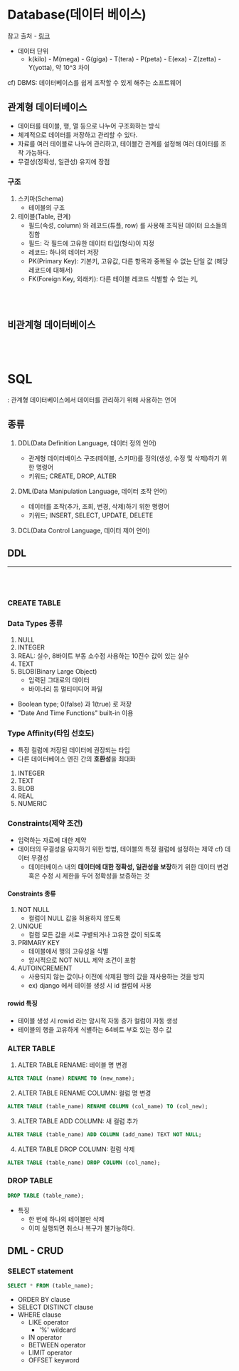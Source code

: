 # Database(데이터 베이스)  
참고 출처 - [링크](https://www.sqlite.org/lang_datefunc.html)

- 데이터 단위  
    - k(kilo) - M(mega) - G(giga) - T(tera) - P(peta) - E(exa) - Z(zetta) - Y(yotta), 약 10^3 차이  

cf) DBMS: 데이터베이스를 쉽게 조작할 수 있게 해주는 소프트웨어


## 관계형 데이터베이스  
- 데이터를 테이블, 행, 열 등으로 나누어 구조화하는 방식
- 체계적으로 데이터를 저장하고 관리할 수 있다.
- 자료를 여러 테이블로 나누어 관리하고, 테이블간 관계를 설정해 여러 데이터를 조작 가능하다.
- 무결성(정확성, 일관성) 유지에 장점


### 구조  
1. 스키마(Schema)
    - 테이블의 구조
2. 테이블(Table, 관계)
    - 필드(속성, column) 와 레코드(튜플, row) 를 사용해 조직된 데이터 요소들의 집합
    * 필드: 각 필드에 고유한 데이터 타입(형식)이 지정
    * 레코드: 하나의 데이터 저장
    * PK(Primary Key): 기본키, 고유값, 다른 항목과 중복될 수 없는 단일 값 (해당 레코드에 대해서)
    * FK(Foreign Key, 외래키): 다른 테이블 레코드 식별할 수 있는 키,  

<br><br>

## 비관계형 데이터베이스  

<br><br>

# SQL  
: 관계형 데이터베이스에서 데이터를 관리하기 위해 사용하는 언어

## 종류
1. DDL(Data Definition Language, 데이터 정의 언어)
    - 관계형 데이터베이스 구조(테이블, 스키마)를 정의(생성, 수정 및 삭제)하기 위한 명령어
    - 키워드; CREATE, DROP, ALTER

2. DML(Data Manipulation Language, 데이터 조작 언어)
    - 데이터를 조작(추가, 조회, 변경, 삭제)하기 위한 명령어
    - 키워드; INSERT, SELECT, UPDATE, DELETE

3. DCL(Data Control Language, 데이터 제어 언어)



## DDL

<hr>
<br><br>

### CREATE TABLE


### Data Types 종류
1. NULL
2. INTEGER
3. REAL: 실수, 8바이트 부동 소수점 사용하는 10진수 값이 있는 실수
4. TEXT
5. BLOB(Binary Large Object)
    - 입력된 그대로의 데이터
    - 바이너리 등 멀티미디어 파일
- Boolean type; 0(false) 과 1(true) 로 저장
- "Date And Time Functions" built-in 이용


### Type Affinity(타입 선호도)
- 특정 컬럼에 저장된 데이터에 권장되는 타입
- 다른 데이터베이스 엔진 간의 **호환성**을 최대화  

1. INTEGER
2. TEXT
3. BLOB
4. REAL
5. NUMERIC


### Constraints(제약 조건)
- 입력하는 자료에 대한 제약
- 데이터의 무결성을 유지하기 위한 방법, 테이블의 특정 컬럼에 설정하는 제약
    cf) 데이터 무결성
    - 데이터베이스 내의 **데이터에 대한 정확성, 일관성을 보장**하기 위한 데이터 변경 혹은 수정 시 제한을 두어 정확성을 보증하는 것


#### Constraints 종류
1. NOT NULL
    - 컬럼이 NULL 값을 허용하지 않도록
2. UNIQUE
    - 컬럼 모든 값을 서로 구별되거나 고유한 값이 되도록
3. PRIMARY KEY
    - 테이블에서 행의 고유성을 식별
    - 암시적으로 NOT NULL 제약 조건이 포함
4. AUTOINCREMENT
    - 사용되지 않는 값이나 이전에 삭제된 행의 값을 재사용하는 것을 방지
    - ex) django 에서 테이블 생성 시 id 컬럼에 사용

#### rowid 특징
- 테이블 생성 시 rowid 라는 암시적 자동 증가 컬럼이 자동 생성
- 테이블의 행을 고유하게 식별하는 64비트 부호 있는 정수 값


### ALTER TABLE  

1. ALTER TABLE RENAME: 테이블 명 변경
```sql
ALTER TABLE (name) RENAME TO (new_name);
```  

2. ALTER TABLE RENAME COLUMN: 컬럼 명 변경
```sql
ALTER TABLE (table_name) RENAME COLUMN (col_name) TO (col_new);
```  

3. ALTER TABLE ADD COLUMN: 새 컬럼 추가
```sql
ALTER TABLE (table_name) ADD COLUMN (add_name) TEXT NOT NULL;
```  

4. ALTER TABLE DROP COLUMN: 컬럼 삭제
```sql
ALTER TABLE (table_name) DROP COLUMN (col_name);
``` 

### DROP TABLE
```sql
DROP TABLE (table_name);
```  

* 특징
    - 한 번에 하나의 테이블만 삭제
    - 이미 실행되면 취소나 복구가 불가능하다.


## DML - CRUD

### SELECT statement
```sql
SELECT * FROM (table_name);
```  

* ORDER BY clause
* SELECT DISTINCT clause
* WHERE clause
    - LIKE operator
        - '%' wildcard
    - IN operator
    - BETWEEN operator
    - LIMIT operator
    - OFFSET keyword
